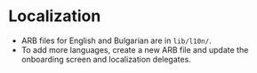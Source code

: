 # Localization

- ARB files for English and Bulgarian are in `lib/l10n/`.
- To add more languages, create a new ARB file and update the onboarding screen and localization delegates.

